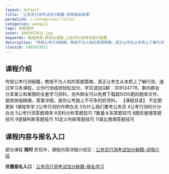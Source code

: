 ```yaml
---
layout: default
title: '公务员行测考试加分秘籍-网易精品单课'
permalink: /:categories/:title/
categories: wangyi2
tags: 网易提供
cover: 1005953011.jpg
keywords: 精选网课,网易云课堂,公务员行测考试加分秘籍
description: "传授公考行测秘籍，教授不为人知的答题策略，真正让考生从本质上了解行测，通过学习本课程，让你行测成绩轻松加分，学员请加Q群：308124778，群内群友分享某公和某图的全套学习资料，另外群友可"
classid: 1005953011
---
```


## 课程介绍

传授公考行测秘籍，教授不为人知的答题策略，真正让考生从本质上了解行测，通过学习本课程，让你行测成绩轻松加分，学员请加Q群：308124778，群内群友分享某公和某图的全套学习资料，另外群友可以免费下载超5000题的题库文件，题库排版精细，答案详细，是你公考路上不可多的好资料。
【课程目录】
不定期更新
1课程导学
2公考行测的作弊办法
3为什么我们要考公务员
4公考行测的计分办法
5公考行测答题顺序
6资料分析答题技巧
7数量关系答题技巧
8图形推理答题技巧
9逻辑判断答题技巧
10定义判断答题技巧
11类比推理答题技巧

## 课程内容与报名入口

部分课程 **限时** 折扣中，课程内容详细介绍见：[公务员行测考试加分秘籍-详情介绍](https://study.163.com/course/introduction/1005953011.htm?share=1&shareId=1025206652&utm_campaign=share&utm_medium=iphoneShare&utm_source=&utm_u=1025206652)

**优惠报名入口**：[公务员行测考试加分秘籍-报名学习](https://study.163.com/course/introduction/1005953011.htm?share=1&shareId=1025206652&utm_campaign=share&utm_medium=iphoneShare&utm_source=&utm_u=1025206652)

